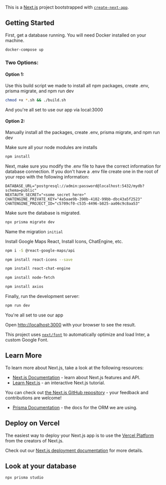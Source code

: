 This is a [Next.js](https://nextjs.org/) project bootstrapped with [`create-next-app`](https://github.com/vercel/next.js/tree/canary/packages/create-next-app).

## Getting Started

First, get a database running. You will need Docker installed on your machine. 

```bash
docker-compose up
```

### Two Options:

#### Option 1:

Use this build script we made to install all npm packages, create .env, prisma migrate, and npm run dev

```bash
chmod +x *.sh && ./build.sh
```

And you're all set to use our app via local:3000

#### Option 2:

Manually install all the packages, create .env, prisma migrate, and npm run dev

Make sure all your node modules are installs

```bash
npm install
```

Next, make sure you modify the .env file to have the correct information for database connection. If you don't have a .env file
create one in the root of your repo with the following information: 

```
DATABASE_URL="postgresql://admin:password@localhost:5432/mydb?schema=public"
NEXTAUTH_SECRET="<some secret here>"
CHATENGINE_PRIVATE_KEY="4a5aae9b-390b-4102-99bb-dbc43a5f2523"
CHATENGINE_PROJECT_ID="c5709cf0-c535-4496-b825-aa06c9c8aa53"
```

Make sure the database is migrated. 

```bash
npx prisma migrate dev
```

Name the migration `initial`

Install Google Maps React, Install Icons, ChatEngine, etc.

```bash
npm i -S @react-google-maps/api

npm install react-icons --save

npm install react-chat-engine

npm install node-fetch

npm install axios
```

Finally, run the development server:

```bash
npm run dev
```

You're all set to use our app

Open [http://localhost:3000](http://localhost:3000) with your browser to see the result.

This project uses [`next/font`](https://nextjs.org/docs/basic-features/font-optimization) to automatically optimize and load Inter, a custom Google Font.

## Learn More

To learn more about Next.js, take a look at the following resources:

- [Next.js Documentation](https://nextjs.org/docs) - learn about Next.js features and API.
- [Learn Next.js](https://nextjs.org/learn) - an interactive Next.js tutorial.

You can check out [the Next.js GitHub repository](https://github.com/vercel/next.js/) - your feedback and contributions are welcome!

- [Prisma Documentation](https://www.prisma.io/docs/getting-started) - the docs for the ORM we are using. 

## Deploy on Vercel

The easiest way to deploy your Next.js app is to use the [Vercel Platform](https://vercel.com/new?utm_medium=default-template&filter=next.js&utm_source=create-next-app&utm_campaign=create-next-app-readme) from the creators of Next.js.

Check out our [Next.js deployment documentation](https://nextjs.org/docs/deployment) for more details.

## Look at your database

```bash
npx prisma studio
```


